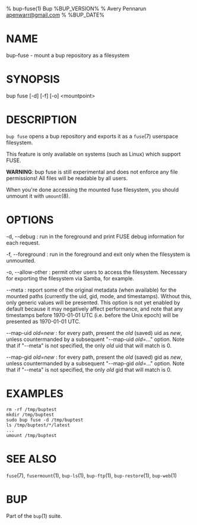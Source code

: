 % bup-fuse(1) Bup %BUP_VERSION%
% Avery Pennarun <apenwarr@gmail.com>
% %BUP_DATE%

# NAME

bup-fuse - mount a bup repository as a filesystem

# SYNOPSIS

bup fuse [-d] [-f] [-o] \<mountpoint\>

# DESCRIPTION

`bup fuse` opens a bup repository and exports it as a
`fuse`(7) userspace filesystem.

This feature is only available on systems (such as Linux)
which support FUSE.

**WARNING**: bup fuse is still experimental and does not
enforce any file permissions!  All files will be readable
by all users.

When you're done accessing the mounted fuse filesystem, you
should unmount it with `umount`(8).

# OPTIONS

-d, \--debug
:   run in the foreground and print FUSE debug information
    for each request.

-f, \--foreground
:   run in the foreground and exit only when the filesystem
    is unmounted.

-o, \--allow-other
:   permit other users to access the filesystem. Necessary for
    exporting the filesystem via Samba, for example.

\--meta
:   report some of the original metadata (when available) for the
    mounted paths (currently the uid, gid, mode, and timestamps).
    Without this, only generic values will be presented.  This option
    is not yet enabled by default because it may negatively affect
    performance, and note that any timestamps before 1970-01-01 UTC
    (i.e. before the Unix epoch) will be presented as 1970-01-01 UTC.

\--map-uid *old*=*new*
:   for every path, present the *old* (saved) uid as *new*, unless
    countermanded by a subsequent "--map-uid *old*=..." option.  Note
    that if "--meta" is not specified, the only *old* uid that will
    match is 0.

\--map-gid *old*=*new*
:   for every path, present the *old* (saved) gid as *new*, unless
    countermanded by a subsequent "--map-gid *old*=..." option.  Note
    that if "--meta" is not specified, the only *old* gid that will
    match is 0.

# EXAMPLES
    rm -rf /tmp/buptest
    mkdir /tmp/buptest
    sudo bup fuse -d /tmp/buptest
    ls /tmp/buptest/*/latest
    ...
    umount /tmp/buptest

# SEE ALSO

`fuse`(7), `fusermount`(1), `bup-ls`(1), `bup-ftp`(1),
`bup-restore`(1), `bup-web`(1)

# BUP

Part of the `bup`(1) suite.
